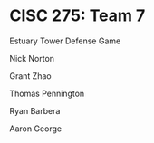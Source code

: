 # CISC 275: Team 7 

Estuary Tower Defense Game



Nick Norton

Grant Zhao

Thomas Pennington

Ryan Barbera

Aaron George
